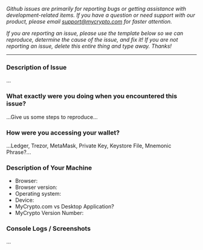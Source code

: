 _Github issues are primarily for reporting bugs or getting assistance with development-related items. If you have a question or need support with our product, please email support@mycrypto.com for faster attention._

_If you are reporting an issue, please use the template below so we can reproduce, determine the cause of the issue, and fix it! If you are not reporting an issue, delete this entire thing and type away. Thanks!_

---

### Description of Issue

...

### What exactly were you doing when you encountered this issue?

...Give us some steps to reproduce...

### How were you accessing your wallet?

...Ledger, Trezor, MetaMask, Private Key, Keystore File, Mnemonic Phrase?...

### Description of Your Machine

- Browser:
- Browser version:
- Operating system:
- Device:
- MyCrypto.com vs Desktop Application?
- MyCrypto Version Number:

### Console Logs / Screenshots

...
